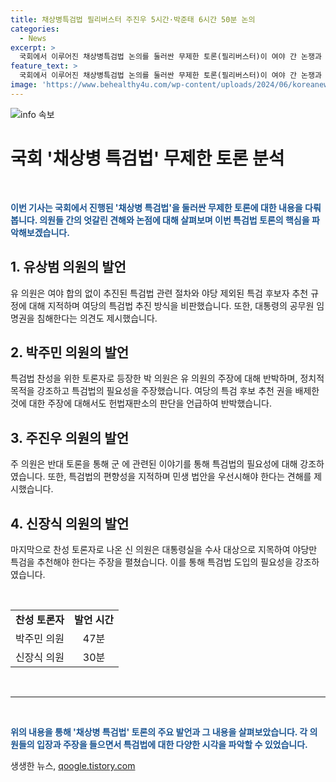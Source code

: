 ```yaml
---
title: 채상병특검법 필리버스터 주진우 5시간·박준태 6시간 50분 논의
categories:
  - News
excerpt: >
  국회에서 이루어진 채상병특검법 논의를 둘러싼 무제한 토론(필리버스터)이 여야 간 논쟁과 함께 4일째 진행 중이다. 특검법을 반대하는 국민의힘 의원들은 특검 후보자 추천 규정 등을 논점으로 계속 발언하며 합의 없는 추진에 대한 비판을 제기했다. 이에 더불어민주당 의원들은 정치적 목적과 대통령의 공무원 임명권 침해를 주장하며 찬성하고 있다. 또한, 필리버스터를 통해 이번 법안의 편향성과 다른 의제에 우선순위를 두어야 한다는 주장도 제기되었다. 최근에는 이준석 의원이 토론에 참여하지 못할 가능성도 제기되는 등 여야 간 긴장이 계속되고 있다.
feature_text: >
  국회에서 이루어진 채상병특검법 논의를 둘러싼 무제한 토론(필리버스터)이 여야 간 논쟁과 함께 4일째 진행 중이다. 특검법을 반대하는 국민의힘 의원들은 특검 후보자 추천 규정 등을 논점으로 계속 발언하며 합의 없는 추진에 대한 비판을 제기했다. 이에 더불어민주당 의원들은 정치적 목적과 대통령의 공무원 임명권 침해를 주장하며 찬성하고 있다. 또한, 필리버스터를 통해 이번 법안의 편향성과 다른 의제에 우선순위를 두어야 한다는 주장도 제기되었다. 최근에는 이준석 의원이 토론에 참여하지 못할 가능성도 제기되는 등 여야 간 긴장이 계속되고 있다.
image: 'https://www.behealthy4u.com/wp-content/uploads/2024/06/koreanews.jpg'
---
```


<p><img src="https://www.behealthy4u.com/wp-content/uploads/2024/06/koreanews.jpg" alt="info 속보" /></p>

<h1 data-ke-size="size26">국회 '채상병 특검법' 무제한 토론 분석</h1>

<p data-ke-size="size16">&nbsp;</p>

<p data-ke-size="size16"><b><span style="color: #1a5490;">이번 기사는 국회에서 진행된 '채상병 특검법'을 둘러싼 무제한 토론에 대한 내용을 다뤄봅니다. 의원들 간의 엇갈린 견해와 논점에 대해 살펴보며 이번 특검법 토론의 핵심을 파악해보겠습니다.</span></b></p>

<h2 data-ke-size="size20">1. 유상범 의원의 발언</h2>

<p data-ke-size="size16">유 의원은 여야 합의 없이 추진된 특검법 관련 절차와 야당 제외된 특검 후보자 추천 규정에 대해 지적하며 여당의 특검법 추진 방식을 비판했습니다. 또한, 대통령의 공무원 임명권을 침해한다는 의견도 제시했습니다.</p>

<h2 data-ke-size="size20">2. 박주민 의원의 발언</h2>

<p data-ke-size="size16">특검법 찬성을 위한 토론자로 등장한 박 의원은 유 의원의 주장에 대해 반박하며, 정치적 목적을 강조하고 특검법의 필요성을 주장했습니다. 여당의 특검 후보 추천 권을 배제한 것에 대한 주장에 대해서도 헌법재판소의 판단을 언급하여 반박했습니다.</p>

<h2 data-ke-size="size20">3. 주진우 의원의 발언</h2>

<p data-ke-size="size16">주 의원은 반대 토론을 통해 군 에 관련된 이야기를 통해 특검법의 필요성에 대해 강조하였습니다. 또한, 특검법의 편향성을 지적하며 민생 법안을 우선시해야 한다는 견해를 제시했습니다.</p>

<h2 data-ke-size="size20">4. 신장식 의원의 발언</h2>

<p data-ke-size="size16">마지막으로 찬성 토론자로 나온 신 의원은 대통령실을 수사 대상으로 지목하여 야당만 특검을 추천해야 한다는 주장을 펼쳤습니다. 이를 통해 특검법 도입의 필요성을 강조하였습니다.</p>

<p data-ke-size="size16">&nbsp;</p>

<table>
    <tbody>
        <tr>
            <td style="text-align: center; height: 17px;"><b>찬성 토론자</b></td>
            <td style="text-align: center; height: 17px;"><b>발언 시간</b></td>
        </tr>
        <tr>
            <td style="text-align: center; height: 17px;">박주민 의원</td>
            <td style="text-align: center; height: 17px;">47분</td>
        </tr>
        <tr>
            <td style="text-align: center; height: 17px;">신장식 의원</td>
            <td style="text-align: center; height: 17px;">30분</td>
        </tr>
    </tbody>
</table>

<p data-ke-size="size16">&nbsp;</p>

<hr>

<p data-ke-size="size16">&nbsp;</p>

<p data-ke-size="size16"><b><span style="color: #1a5490;">위의 내용을 통해 '채상병 특검법' 토론의 주요 발언과 그 내용을 살펴보았습니다. 각 의원들의 입장과 주장을 들으면서 특검법에 대한 다양한 시각을 파악할 수 있었습니다.</span></b></p>
생생한 뉴스, <a href="https://qoogle.tistory.com" rel="dofollow">qoogle.tistory.com</a>


